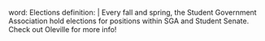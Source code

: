 word: Elections
definition: |
  Every fall and spring, the Student Government Association hold elections for positions within SGA and Student Senate. Check out Oleville for more info!
